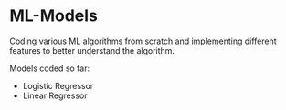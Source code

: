 # ML-Models

Coding various ML algorithms from scratch and implementing different features to better understand the algorithm.

Models coded so far:
- Logistic Regressor
- Linear Regressor
